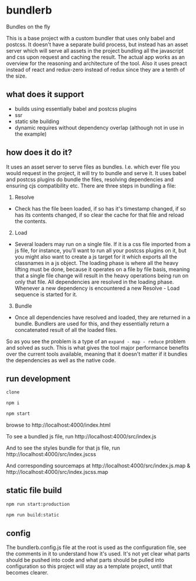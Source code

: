 # bundlerb

Bundles on the fly

This is a base project with a custom bundler that uses only babel and postcss. It doesn't have a separate build process, but instead has an asset server which will serve all assets in the project bundling all the javascript and css upon request and caching the result. The actual app works as an overview for the reasoning and architecture of the tool. Also it uses preact instead of react and redux-zero instead of redux since they are a tenth of the size.

## what does it support
* builds using essentially babel and postcss plugins
* ssr
* static site building
* dynamic requires without dependency overlap (although not in use in the example)

## how does it do it?
It uses an asset server to serve files as bundles. I.e. which ever file you would request in the project, it will try to bundle and serve it. It uses babel and postcss plugins do bundle the files, resolving dependencies and ensuring cjs compatibility etc. There are three steps in bundling a file:

1. Resolve
  * Check has the file been loaded, if so has it's timestamp changed, if so has its contents changed, if so clear the cache for that file and reload the contents.
2. Load
  * Several loaders may run on a single file. If it is a css file imported from a js file, for instance, you'll want to run all your postcss plugins on it, but you might also want to create a js target for it which exports all the classnames in a js object. The loading phase is where all the heavy lifting must be done, because it operates on a file by file basis, meaning that a single file change will result in the heavy operations being run on only that file. All dependencies are resolved in the loading phase. Whenever a new dependency is encountered a new Resolve - Load sequence is started for it.
3. Bundle
  * Once all dependencies have resolved and loaded, they are returned in a bundle. Bundlers are used for this, and they essentially return a concatenated result of all the loaded files.

So as you see the problem is a type of an `expand - map - reduce` problem and solved as such. This is what gives the tool major performance benefits over the current tools available, meaning that it doesn't matter if it bundles the dependencies as well as the native code.

## run development

```bash
clone

npm i

npm start
```

browse to http://localhost:4000/index.html

To see a bundled js file, run 
http://localhost:4000/src/index.js

And to see the styles bundle for that js file, run
http://localhost:4000/src/index.jscss

And corresponding sourcemaps at
http://localhost:4000/src/index.js.map & http://localhost:4000/src/index.jscss.map

## static file build

```bash
npm run start:production

npm run build:static
```

## config

The bundlerb.config.js file at the root is used as the configuration file, see the comments in it to understand how it's used. It's not yet clear what parts should be pushed into code and what parts should be pulled into
configuration so this project will stay as a template project, until that becomes clearer.
